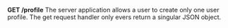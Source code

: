 **GET /profile**
The server application allows a user to create only one user profile. The get request handler only evers return a singular JSON object. 

